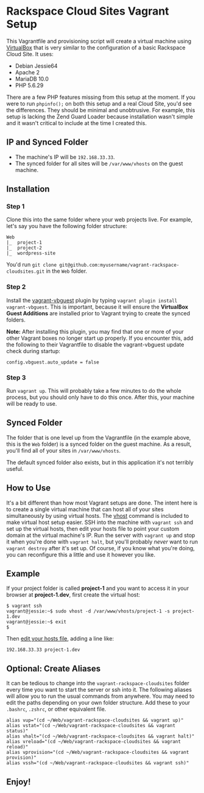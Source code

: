 # Rackspace Cloud Sites Vagrant Setup

This Vagrantfile and provisioning script will create a virtual machine using [VirtualBox](https://www.virtualbox.org/wiki/Downloads) that is very similar to the configuration of a basic Rackspace Cloud Site. It uses:

- Debian Jessie64
- Apache 2
- MariaDB 10.0
- PHP 5.6.29

There are a few PHP features missing from this setup at the moment. If you were to run `phpinfo();` on both this setup and a real Cloud Site, you'd see the differences. They should be minimal and unobtrusive. For example, this setup is lacking the Zend Guard Loader because installation wasn't simple and it wasn't critical to include at the time I created this.

## IP and Synced Folder

- The machine's IP will be `192.168.33.33`.
- The synced folder for all sites will be `/var/www/vhosts` on the guest machine.

## Installation

### Step 1
Clone this into the same folder where your web projects live. For example, let's say you have the following folder structure:

```
Web
|_  project-1
|_  project-2
|_  wordpress-site
```

You'd run `git clone git@github.com:myusername/vagrant-rackspace-cloudsites.git` in the `Web` folder.

### Step 2
Install the [vagrant-vbguest](https://github.com/dotless-de/vagrant-vbguest) plugin by typing `vagrant plugin install vagrant-vbguest`. This is important, because it will ensure the **VirtualBox Guest Additions** are installed prior to Vagrant trying to create the synced folders.

**Note:** After installing this plugin, you may find that one or more of your other Vagrant boxes no longer start up properly. If you encounter this, add the following to their Vagrantfile to disable the vagrant-vbguest update check during startup:

```shell
config.vbguest.auto_update = false
```

### Step 3
Run `vagrant up`. This will probably take a few minutes to do the whole process, but you should only have to do this once. After this, your machine will be ready to use.

## Synced Folder
The folder that is one level up from the Vagrantfile (in the example above, this is the `Web` folder) is a synced folder on the guest machine. As a result, you'll find all of your sites in `/var/www/vhosts`.

The default synced folder also exists, but in this application it's not terribly useful.

## How to Use
It's a bit different than how most Vagrant setups are done. The intent here is to create a single virtual machine that can host all of your sites simultaneously by using virtual hosts. The [vhost](https://gist.github.com/fideloper/2710970#file-vhost-sh) command is included to make virtual host setup easier. SSH into the machine with `vagrant ssh` and set up the virtual hosts, then edit your hosts file to point your custom domain at the virtual machine's IP. Run the server with `vagrant up` and stop it when you're done with `vagrant halt`, but you'll probably *never* want to run `vagrant destroy` after it's set up. Of course, if you know what you're doing, you can reconfigure this a little and use it however you like.

## Example
If your project folder is called **project-1** and you want to access it in your browser at **project-1.dev**, first create the virtual host:

```shell
$ vagrant ssh
vagrant@jessie:~$ sudo vhost -d /var/www/vhosts/project-1 -s project-1.dev
vagrant@jessie:~$ exit
$
```

Then [edit your hosts file](http://www.howtogeek.com/howto/27350/beginner-geek-how-to-edit-your-hosts-file/), adding a line like:
```shell
192.168.33.33 project-1.dev
```

## Optional: Create Aliases
It can be tedious to change into the `vagrant-rackspace-cloudsites` folder every time you want to start the server or ssh into it. The following aliases will allow you to run the usual commands from anywhere. You may need to edit the paths depending on your own folder structure. Add these to your `.bashrc`, `.zshrc`, or other equivalent file.

```
alias vup="(cd ~/Web/vagrant-rackspace-cloudsites && vagrant up)"
alias vstat="(cd ~/Web/vagrant-rackspace-cloudsites && vagrant status)"
alias vhalt="(cd ~/Web/vagrant-rackspace-cloudsites && vagrant halt)"
alias vreload="(cd ~/Web/vagrant-rackspace-cloudsites && vagrant reload)"
alias vprovision="(cd ~/Web/vagrant-rackspace-cloudsites && vagrant provision)"
alias vssh="(cd ~/Web/vagrant-rackspace-cloudsites && vagrant ssh)"
```

## Enjoy!